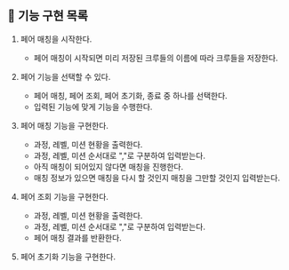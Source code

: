 ## 🚀 기능 구현 목록

1. 페어 매칭을 시작한다.
    - 페어 매칭이 시작되면 미리 저장된 크루들의 이름에 따라 크루들을 저장한다.

    
2. 페어 기능을 선택할 수 있다.
   - 페어 매칭, 페어 조회, 페어 초기화, 종료 중 하나를 선택한다.
   - 입력된 기능에 맞게 기능을 수행한다.
   

3. 페어 매칭 기능을 구현한다.
   - 과정, 레벨, 미션 현황을 출력한다.
   - 과정, 레벨, 미션 순서대로 ","로 구분하여 입력받는다.
   - 아직 매칭이 되어있지 않다면 매칭을 진행한다.
   - 매칭 정보가 있으면 매칭을 다시 할 것인지 매칭을 그만할 것인지 입력받는다.
   
4. 페어 조회 기능을 구현한다.
   - 과정, 레벨, 미션 현황을 출력한다.
   - 과정, 레벨, 미션 순서대로 ","로 구분하여 입력받는다.
   - 페어 매칭 결과를 반환한다.
   
5. 페어 초기화 기능을 구현한다.
